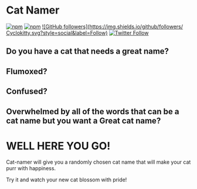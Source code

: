Cat Namer
=========
[![npm](https://img.shields.io/npm/v/cat-namer.svg?colorB=ff0080)](https://img.shields.io/npm/v/cat-namer.svg)
[![npm](https://img.shields.io/npm/l/cat-namer.svg?colorB=ff0080)](https://img.shields.io/npm/l/cat-namer.svg)
[![GitHub followers](https://img.shields.io/github/followers/
  Cyclokitty.svg?style=social&label=Follow)](https://img.shields.io/github/followers/espadrine.svg?style=social&label=Follow)
[![Twitter Follow](https://img.shields.io/twitter/follow/cyclokitty.svg?style=social&label=Follow)](https://img.shields.io/twitter/follow/cyclokitty.svg?style=social&label=Follow)

## Do you have a cat that needs a great name?
## Flumoxed?
## Confused?
## Overwhelmed by all of the words that can be a cat name but you want a **Great** cat name?

WELL HERE YOU GO!
=================

Cat-namer will give you a randomly chosen cat name that will make your cat purr with happiness.

Try it and watch your new cat blossom with pride!
